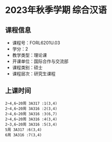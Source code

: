 # 2023年秋季学期 综合汉语 






## 课程信息

- 课程号：FORL6201U.03
- 学分：2
- 教学类型：理论课
- 开课单位：国际合作与交流部
- 课程类别：硕士
- 课程层次：研究生课程

## 上课时间

```
2~4,6~20周 3A317 :1(3,4)
2~4,6~20周 3A316 :2(3,4)
2~4,6~20周 3A316 :3(6,7)
2~4,6~20周 3A316 :4(3,4)
2~3,6~20周 3A316 :5(3,4)
5周 3A317 :6(3,4)
6周 3A316 :7(3,4)
```


